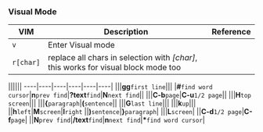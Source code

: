 ### Visual Mode
VIM|Description|Reference
---|-----------|---------
`v`|Enter Visual mode|
`r[char]`|replace all chars in selection with *[char]*, this works for visual block mode too|

||||||
----|----|----|----|----|----|
|||**gg**`first line`|||
|**#**`find word cursor`|**n**`prev find`|**?text**`find`|**N**`next find`||
|||**C-b**`page`|**C-u**`1/2 page`||
|||**H**`top screen`|||
|||**{**`paragraph`|**(**`sentence`||
|||**G**`last line`|||
|||**k**`up`|||
||**h**`left`|**M**`screen`|**l**`right`
||**)**`sentence`|**}**`paragraph`|
|||**L**`screen`|
||**C-d**`1/2 page`|**C-f**`page`|
||**N**`prev find`|**/text**`find`|**n**`next find`|**\***`find word cursor`|
